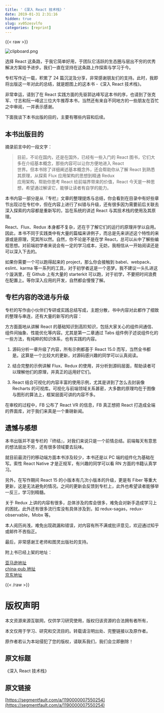 ```yaml
---
title: '《深入 React 技术栈》' 
date: 2019-01-31 2:31:16
hidden: true
slug: xv05zesvlfo
categories: [reprint]
---
```


{{< raw >}}

                    
<p><span class="img-wrap"><img data-src="/img/bVFQdX?w=3417&amp;h=4126" src="https://static.alili.tech/img/bVFQdX?w=3417&amp;h=4126" alt="clipboard.png" title="clipboard.png" style="cursor: pointer; display: inline;"></span></p>
<p>选择 React 这条路，于我它简单好用，于团队它活跃的生态圈与层出不穷的优秀解决方案给予进步。我们一直在坚持在这条路上作探索与学习于今。</p>
<p>专栏写作近一载，积累了 24 篇沉淀及分享，非常感谢朋友们的支持。此时，我即将出版这一年对此的总结，就是题图上的这本书 -《深入 React 技术栈》。</p>
<p>非常幸运，请到了在 React 实践方面的先驱郭达峰写这本书的序，也请到了张克军、寸志和阮一峰这三位大牛推荐本书，当然还有来自不同地方的一些朋友在百忙之中审阅，一并表示感谢。</p>
<p>下面我谈下本书出版的目的，主要有哪些内容和后续。</p>
<h2 id="articleHeader0">本书出版目的</h2>
<p>摘录前言中的一段文字：</p>
<blockquote><p>目前，不论在国内，还是在国外，已经有一些入门的 React 图书，它们大多在介绍基本概念，那些内容可以让你方便地进入 React<br>世界。但本书除了详细阐述基本概念外，还会帮助你从了解 React 到熟悉其原理，从探索 Flux 应用架构的思想到精通 Redux<br>应用架构，帮助你思考 React 给前端界带来的价值，React 今天是一种思想，希望通过解读它，能够让读者有自学的能力。</p></blockquote>
<p>本书内容一部分是从『专栏』文章的整理提炼与总结，你会看到在目录中有好些章节出现过在专栏中，但在内容上进行了纠错与升级，还有很多因为需要前后关联去深入探索的内容都是重新写的，旨在系统的讲述 React 与其技术栈的使用及其原理。</p>
<p>React、Flux、Redux 本身都不复杂，还在于了解它们的运行的原理并学以自用。因此，本书不同于实践类中有大量的篇幅来讲例子，而总是先来讲述这个特性的来源或是原理，究其所以然。自然，你不论是不是在学 React，总可以从中了解些编程思想。对前端初学者来说会有一定的学习成本，无妨，我相信从一开始阅读还是可以深入下去的。</p>
<p>如果你需要一个可以跑得起来的 project，那么你会接触到 babel、webpack、eslint、karma 等一系列的工具，对于初学者这是一个恶梦。我不建议一头扎进这个漩涡里，在 Github 上有大量的 starterkit 可以跑，对于初学，不要把时间浪费在配置上。等你深入应用的开发，自然都会慢慢了解。</p>
<h2 id="articleHeader1">专栏内容的改进与升级</h2>
<p>专栏的写作由小伙伴们专研或实践总结写成，主题分散，书中内容对此都作了细致的整理与串连，还有大量的新写的内容：</p>
<p>方方面面地从讲解 React 的基础知识到高阶知识，包括大家关心的组件间通信、组件间抽象、性能优化等内容。尤其是第一二章通过 Tabs 组件例子述说组件化的一些方法，有纯粹的知识体系，也有实践的内容。</p>
<ol>
<li><p>源码分析一章升级了内容，所有示例都基于 React 15.0 而写，当然全书都是。这算是一个比较大的更新，对源码感兴趣的同学可以认真阅读。</p></li>
<li><p>结合完整的示例讲解 Flux、Redux 的使用，并分析到源码层面，帮助读者可以理解他们的原理，并真正的运用好它们。</p></li>
<li><p>React 结合可视化的内容丰富的使用示例，尤其是讲到了怎么去封装像 Recharts 的可视库。可视化与前端领域关系甚密，大多数的原理均在于图像与图形的算法上，框架层面可讲的内容不多。</p></li>
</ol>
<p>在审校的过程中，FB 公布了 React VR 的信息，FB 真正想把 React 打造成全端的界面库，对于我们来真是一个重磅新闻。</p>
<h2 id="articleHeader2">遗憾与感想</h2>
<p>本书出版并不是专栏的『终结』，对我们来说只是一个前情总结。前端每天有意思的想法层出不穷，还有很多领域要去玩味。</p>
<p>就目前最流行的移动端方面本书涉及较少，本书还是以 PC 端的组件化为基础在写。索性 React Native 才是正规军，有兴趣的同学可以看 RN 方面的书籍认真学习。</p>
<p>另外，在写作期间 React 15 的小版本有几次小版本的升级，更是有 Fiber 等重大更新，这是无法避免的情况。之间的更新会反馈到专栏上，此外也希望读者能够举一反三，学习到精髓。</p>
<p>关于 Redux 上讲的内容有很多，总体涉及的库会很多，难免会对新手造成学习上的困扰。此外还有很多流行库没有具体涉及到，如 redux-sagas，redux-observable，Mobx 等。</p>
<p>本人阅历尚浅，难免出现疏漏和错误，对内容有所不满或批评意见，欢迎通过知乎或邮件不吝指正。</p>
<p>最后，非常感谢王老师和图灵出版社的支持。</p>
<p>附上书已经上架的地址：</p>
<p><a href="https://www.amazon.cn/%E6%B7%B1%E5%85%A5React%E6%8A%80%E6%9C%AF%E6%A0%88-%E9%99%88%E5%B1%B9/dp/B01MQIE77V/ref=sr_1_1?ie=UTF8&amp;qid=1479354060&amp;sr=8-1&amp;keywords=%E6%B7%B1%E5%85%A5React%E6%8A%80%E6%9C%AF%E6%A0%88" rel="nofollow noreferrer" target="_blank">亚马逊地址</a><br><a href="http://product.china-pub.com/5007398" rel="nofollow noreferrer" target="_blank">china-pub 地址</a><br><a href="https://item.jd.com/12068636.html" rel="nofollow noreferrer" target="_blank">京东地址</a></p>

                
{{< /raw >}}

# 版权声明
本文资源来源互联网，仅供学习研究使用，版权归该资源的合法拥有者所有，

本文仅用于学习、研究和交流目的。转载请注明出处、完整链接以及原作者。

原作者若认为本站侵犯了您的版权，请联系我们，我们会立即删除！

## 原文标题
《深入 React 技术栈》

## 原文链接
[https://segmentfault.com/a/1190000007550254](https://segmentfault.com/a/1190000007550254)

